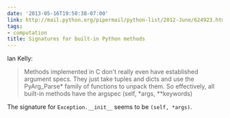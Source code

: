 ```yaml
---
date: '2013-05-16T19:50:38-07:00'
link: http://mail.python.org/pipermail/python-list/2012-June/624923.html
tags:
- computation
title: Signatures for built-in Python methods
---
```


Ian Kelly:

>Methods implemented in C don't really even
have established argument specs.  They just take tuples and dicts and
use the PyArg_Parse* family of functions to unpack them.  So
effectively, all built-in methods have the argspec (self, *args,
**keywords)

The signature for `Exception.__init__` seems to be `(self, *args)`.
